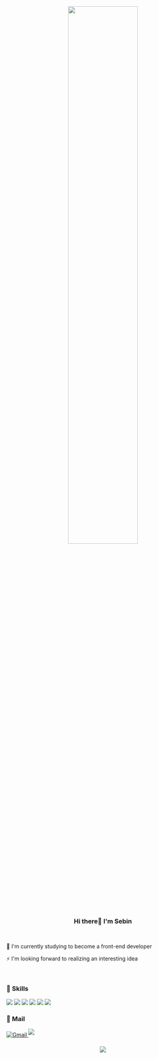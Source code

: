 <div align="center">
<img src="https://i.imgur.com/kMvnYUB.gif" align="center" style="width: 60%" />
</div>

<br/>

### <div align="center">Hi there👋 I'm Sebin</div>  
<br/>
  

 🌱 I'm currently studying to become a front-end developer

 ⚡ I'm looking forward to realizing an interesting idea

  

<br/>  



### 🌱 Skills
<p align="leftr"><img src="https://img.shields.io/badge/HTML5|★★☆☆☆-E34F26?style=flat-square&logo=HTML5&logoColor=white"/></a>
<img src="https://img.shields.io/badge/CSS|★★☆☆☆-1572B6?style=flat-square&logo=CSS3&logoColor=white"/></a>
<img src="https://img.shields.io/badge/JavaScript|★☆☆☆☆-F7DF1E?style=flat-square&logo=JavaScript&logoColor=white"/></a>
<img src="https://img.shields.io/badge/React|☆☆☆☆☆-61DAFB?style=flat-square&logo=React&logoColor=white"/></a>
<img src="https://img.shields.io/badge/Amazon AWS|★☆☆☆☆-232F3E?style=flat-square&logo=Amazon%20AWS&logoColor=white"/></a>
<img src="https://img.shields.io/badge/Github|★★☆☆☆-181717?style=flat-square&logo=Github&logoColor=white"/></p>

### 📮 Mail  
<div align="left">
<a href="mailto:thisSummer21.xx@gmail.com" target="_blank">
<img src=https://img.shields.io/badge/Gmail-EA4335?&style=flat-square&logo=Gmail&logoColor=white alt=Gmail style="margin-bottom: 5px;" />
</a>  
<a href="mailto:sb0305@naver.com" target="_blank">
<img src=https://img.shields.io/badge/Naver-03C75A?&style=flat-square&logo=Naver&logoColor=white style="margin-bottom: 5px;" />
</a>
</div> 

<br/>

<!-- # <div align="center">![Anurag's GitHub stats](https://github-readme-stats.vercel.app/api?username=th1s-Summer&show_icons=true&theme=tokyonight)</div>  -->

<div align="center">
<img src="https://komarev.com/ghpvc/?username=th1s-summer&&style=flat-square" align="center" />
</div>  
